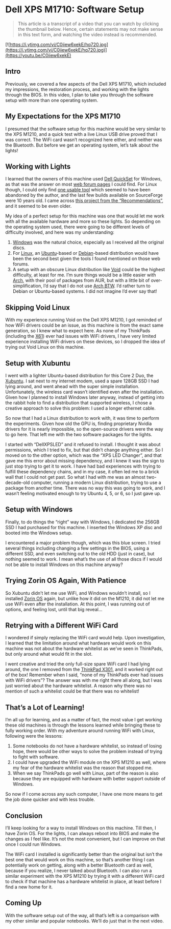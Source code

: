 # Dell XPS M1710: Software Setup

> This article is a transcript of a video that you can watch by clicking the thumbnail below. Hence, certain statements may not make sense in this text form, and watching the video instead is recommended.

[![https://i.ytimg.com/vi/C0iiew6xekE/hq720.jpg](https://i.ytimg.com/vi/C0iiew6xekE/hq720.jpg)](https://youtu.be/C0iiew6xekE)

## Intro

Previously, we covered a few aspects of the Dell XPS M1710, which included my impressions, the restoration process, and working with the lights through the BIOS. In this video, I plan to take you through the software setup with more than one operating system. 

## My Expectations for the XPS M1710

I presumed that the software setup for this machine would be very similar to the XPS M1210, and a quick test with a live Linux USB drive proved that I was correct. The WiFi card wasn’t recognized here either, and neither was the Bluetooth. But before we get an operating system, let’s talk about the lights!

## Working with Lights

I learned that the owners of this machine used [Dell QuickSet](https://www.dell.com/support/home/en-us/drivers/driversdetails?driverid=cdj0k) for Windows, as that was the answer on most [web forum pages](https://www.dell.com/community/en/conversations/laptops-general-locked-topics/accent-lights-how-do-you-change-them/647e74daf4ccf8a8def47bad) I could find. For Linux though, I could only find [one usable tool](https://xpsledchanger.sourceforge.net) which seemed to have been abandoned by the author, and the last few builds available on SourceForge were 10 years old. I came across [this project from the “Recommendations”](https://sourceforge.net/projects/dellxpsled), and it seemed to be even older.

My idea of a perfect setup for this machine was one that would let me work with all the available hardware and more so these lights. So depending on the operating system used, there were going to be different levels of difficulty involved, and here was my understanding:

1. [Windows](https://www.microsoft.com/en-us/windows) was the natural choice, especially as I received all the original discs.
2. For [Linux](https://www.linux.org), an [Ubuntu](https://ubuntu.com/desktop)-based or [Debian](https://www.debian.org)-based distribution would have been the second best given the tools I found mentioned on those web forums.
3. A setup with an obscure Linux distribution like [Void](https://voidlinux.org) could be the highest difficulty, at least for me. I’m sure things would be a little easier with [Arch](https://archlinux.org), with their pool of packages from AUR, but with a little bit of over-simplification, I’d say that I do not use [Arch BTW](https://www.reddit.com/search/?q=Arch+BTW). I’d rather turn to Debian or Ubuntu-based systems. I did not imagine I’d ever say that!

## Skipping Void Linux

With my experience running Void on the Dell XPS M1210, I got reminded of how WiFi drivers could be an issue, as this machine is from the exact same generation, so I knew what to expect here. As none of my ThinkPads (including the [X61](https://www.thinkwiki.org/wiki/Category:X61)) ever had issues with WiFi drivers, I have very limited experience installing WiFi drivers on these devices, so I dropped the idea of trying out Void Linux on this machine.

## Setup with Xubuntu

I went with a lighter Ubuntu-based distribution for this Core 2 Duo, the [Xubuntu](https://xubuntu.org). I sat next to my internet modem, used a spare 128GB SSD I had lying around, and went ahead with the super simple installation. Unfortunately, the wireless card wasn’t identified even after the installation. Given how I planned to install Windows later anyway, instead of getting into the rabbit hole to find a distribution that supported wireless, I chose a creative approach to solve this problem: I used a longer ethernet cable.

So now that I had a Linux distribution to work with, it was time to perform the experiments. Given how old the GPU is, finding proprietary Nvidia drivers for it is nearly impossible, so the open-source drivers were the way to go here. That left me with the two software packages for the lights.

I started with “DellXPSLED” and it refused to install. I thought it was about permissions, which I tried to fix, but that didn’t change anything either. So I moved on to the other option, which was the “XPS LED Changer”, and that gave me this error about missing dependency, and I knew it was the sign to just stop trying to get it to work. I have had bad experiences with trying to fulfill these dependency chains, and in my case, it often led me to a brick wall that I could not get past. So what I had with me was an almost two-decade-old computer, running a modern Linux distribution, trying to use a package from another time. There was no way this was going to work, and I wasn’t feeling motivated enough to try Ubuntu 4, 5, or 6, so I just gave up.

## Setup with Windows

Finally, to do things the “right” way with Windows, I dedicated the 256GB SSD I had purchased for this machine. I inserted the Windows XP disc and booted into the Windows setup.

I encountered a major problem though, which was this blue screen. I tried several things including changing a few settings in the BIOS, using a different SSD, and even switching out to the old HDD (just in case), but nothing seemed to work. I mean what’s the use of all those discs if I would not be able to install Windows on this machine anyway?

## Trying Zorin OS Again, With Patience

So Xubuntu didn’t let me use WiFi, and Windows wouldn’t install, so I installed [Zorin OS](https://zorin.com/os) again, but unlike how it did on the M1210, it did not let me use WiFi even after the installation. At this point, I was running out of options, and feeling lost, until that big reveal…

## Retrying with a Different WiFi Card

I wondered if simply replacing the WiFi card would help. Upon investigation, I learned that the limitation around what hardware would work on this machine was not about the hardware whitelist as we’ve seen in ThinkPads, but only around what would fit in the slot.

I went creative and tried the only full-size spare WiFi card I had lying around, the one I removed from the [ThinkPad X301](https://www.thinkwiki.org/wiki/Category:X301), and it worked right out of the box! Remember when I said, “none of my ThinkPads ever had issues with WiFi drivers”? The answer was with me right there all along, but I was just worried about the hardware whitelist. A reason why there was no mention of such a whitelist could be that there was no whitelist!

## That’s a Lot of Learning!

I’m all up for learning, and as a matter of fact, the most value I get working these old machines is through the lessons learned while bringing these to fully working order. With my adventure around running WiFi with Linux, following were the lessons:

1. Some notebooks do not have a hardware whitelist, so instead of losing hope, there would be other ways to solve the problem instead of trying to fight with software.
2. I could have upgraded the WiFi module on the XPS M1210 as well, where my fear of the hardware whitelist was the reason that stopped me.
3. When we say ThinkPads go well with Linux, part of the reason is also because they are equipped with hardware with better support outside of Windows.

So now if I come across any such computer, I have one more means to get the job done quicker and with less trouble.

## Conclusion

I’ll keep looking for a way to install Windows on this machine. Till then, I have Zorin OS. For the lights, I can always reboot into BIOS and make the changes as I feel like. It’s not the most convenient, but I can improve on that once I could run Windows.

The WiFi card I installed is significantly better than the original but isn’t the best one that would work on this machine, so that’s another thing I can potentially work on getting, along with a better Bluetooth card as well, because if you realize, I never talked about Bluetooth. I can also run a similar experiment with the XPS M1210 by trying it with a different WiFi card to check if that machine has a hardware whitelist in place, at least before I find a new home for it.

## Coming Up

With the software setup out of the way, all that’s left is a comparison with my other similar and popular notebooks. We’ll do just that in the next video.
